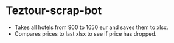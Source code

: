 # Teztour-scrap-bot
* Takes all hotels from 900 to 1650 eur and saves them to xlsx.
* Compares prices to last xlsx to see if price has dropped.
